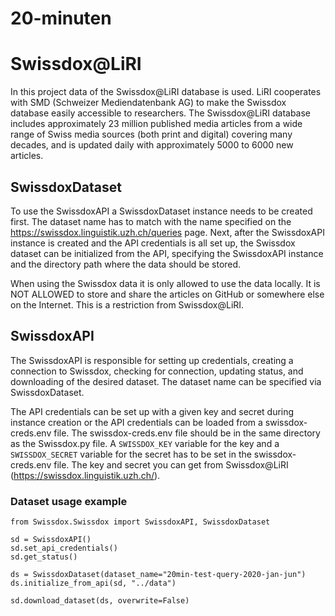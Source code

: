 # 20-minuten

# Swissdox@LiRI

In this project data of the Swissdox@LiRI database is used. LiRI cooperates with SMD (Schweizer Mediendatenbank AG) to
make the Swissdox database easily accessible to researchers. The Swissdox@LiRI database includes approximately 23
million published media articles from a wide range of Swiss media sources (both print and digital) covering many 
decades, and is updated daily with approximately 5000 to 6000 new articles.

## SwissdoxDataset

To use the SwissdoxAPI a SwissdoxDataset instance needs to be created first. The dataset name has to match with the name
specified on the https://swissdox.linguistik.uzh.ch/queries page. Next, after the SwissdoxAPI instance is created and 
the API credentials is all set up, the Swissdox dataset can be initialized from the API, specifying the SwissdoxAPI 
instance and the directory path where the data should be stored. 

When using the Swissdox data it is only allowed to use the data locally. It is NOT ALLOWED to store and share the 
articles on GitHub or somewhere else on the Internet. This is a restriction from Swissdox@LiRI.

## SwissdoxAPI

The SwissdoxAPI is responsible for setting up credentials, creating a connection to Swissdox, checking for connection,
updating status, and downloading of the desired dataset. The dataset name can be specified via SwissdoxDataset.

The API credentials can be set up with a given key and secret during instance creation or the API credentials can be 
loaded from a swissdox-creds.env file. The swissdox-creds.env file should be in the same directory as the Swissdox.py
file. A `SWISSDOX_KEY` variable for the key and a `SWISSDOX_SECRET` variable for the secret has to be set in the 
swissdox-creds.env file. The key and secret you can get from Swissdox@LiRI (https://swissdox.linguistik.uzh.ch/).


### Dataset usage example

```
from Swissdox.Swissdox import SwissdoxAPI, SwissdoxDataset

sd = SwissdoxAPI()
sd.set_api_credentials()
sd.get_status()

ds = SwissdoxDataset(dataset_name="20min-test-query-2020-jan-jun")
ds.initialize_from_api(sd, "../data")

sd.download_dataset(ds, overwrite=False)
```